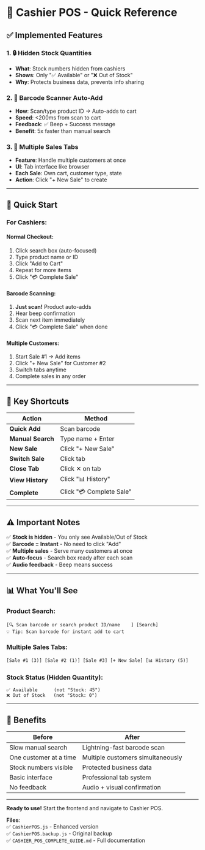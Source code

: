 # 🎯 Cashier POS - Quick Reference

## ✅ Implemented Features

### 1. 🔒 **Hidden Stock Quantities**
- **What**: Stock numbers hidden from cashiers
- **Shows**: Only "✅ Available" or "❌ Out of Stock"
- **Why**: Protects business data, prevents info sharing

### 2. 📱 **Barcode Scanner Auto-Add**
- **How**: Scan/type product ID → Auto-adds to cart
- **Speed**: <200ms from scan to cart
- **Feedback**: ✅ Beep + Success message
- **Benefit**: 5x faster than manual search

### 3. 📑 **Multiple Sales Tabs**
- **Feature**: Handle multiple customers at once
- **UI**: Tab interface like browser
- **Each Sale**: Own cart, customer type, state
- **Action**: Click "+ New Sale" to create

---

## 🚀 Quick Start

### **For Cashiers:**

#### **Normal Checkout:**
1. Click search box (auto-focused)
2. Type product name or ID
3. Click "Add to Cart"
4. Repeat for more items
5. Click "💳 Complete Sale"

#### **Barcode Scanning:**
1. **Just scan!** Product auto-adds
2. Hear beep confirmation
3. Scan next item immediately
4. Click "💳 Complete Sale" when done

#### **Multiple Customers:**
1. Start Sale #1 → Add items
2. Click "+ New Sale" for Customer #2
3. Switch tabs anytime
4. Complete sales in any order

---

## 🎯 Key Shortcuts

| Action | Method |
|--------|--------|
| **Quick Add** | Scan barcode |
| **Manual Search** | Type name + Enter |
| **New Sale** | Click "+ New Sale" |
| **Switch Sale** | Click tab |
| **Close Tab** | Click ✕ on tab |
| **View History** | Click "📊 History" |
| **Complete** | Click "💳 Complete Sale" |

---

## ⚠️ Important Notes

✅ **Stock is hidden** - You only see Available/Out of Stock  
✅ **Barcode = Instant** - No need to click "Add"  
✅ **Multiple sales** - Serve many customers at once  
✅ **Auto-focus** - Search box ready after each scan  
✅ **Audio feedback** - Beep means success  

---

## 📊 What You'll See

### **Product Search:**
```
[🔍 Scan barcode or search product ID/name    ] [Search]
💡 Tip: Scan barcode for instant add to cart
```

### **Multiple Sales Tabs:**
```
[Sale #1 (3)] [Sale #2 (1)] [Sale #3] [+ New Sale] [📊 History (5)]
```

### **Stock Status (Hidden Quantity):**
```
✅ Available      (not "Stock: 45")
❌ Out of Stock   (not "Stock: 0")
```

---

## 🎉 Benefits

| Before | After |
|--------|-------|
| Slow manual search | Lightning-fast barcode scan |
| One customer at a time | Multiple customers simultaneously |
| Stock numbers visible | Protected business data |
| Basic interface | Professional tab system |
| No feedback | Audio + visual confirmation |

---

**Ready to use!** Start the frontend and navigate to Cashier POS.

**Files**:  
✅ `CashierPOS.js` - Enhanced version  
✅ `CashierPOS.backup.js` - Original backup  
✅ `CASHIER_POS_COMPLETE_GUIDE.md` - Full documentation
